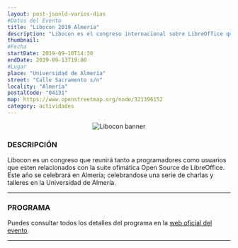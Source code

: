```yaml
---
layout: post-jsonld-varios-dias
#Datos del Evento
title: "Libocon 2019 Almería"
description: "Libocon es el congreso internacional sobre LibreOffice que se celbrará este año en Almería."
thumbnail:
#Fecha
startDate: 2019-09-10T14:30
endDate: 2019-09-13T19:00
#Lugar
place: "Universidad de Almería"
street: "Calle Sacramento s/n"
locality: "Almería"
postalCode: "04131"
map: https://www.openstreetmap.org/node/321396152
category: actividades
---
```


<p align="center">
  <img src="https://foro.hacklabalmeria.net/uploads/default/original/2X/d/d0e98454a16592d99598af3e27c56e35299e81db.png" alt="Libocon banner" />
</p>

### DESCRIPCIÓN

Libocon es un congreso que reunirá tanto a programadores como usuarios que esten relacionados con la suite ofimática Open Source de LibreOffice. Este año se celebrará en Almería; celebrandose una serie de charlas y talleres en la Universidad de Almería.

---

### PROGRAMA

Puedes consultar todos los detalles del programa en la [web oficial del evento](https://libocon.org/2019/program/schedule/).

---
